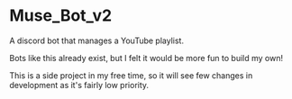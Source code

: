 # Muse_Bot_v2
A discord bot that manages a YouTube playlist.

Bots like this already exist, but I felt it would be more fun to build my own!

This is a side project in my free time, so it will see few changes in development as it's fairly low priority.

